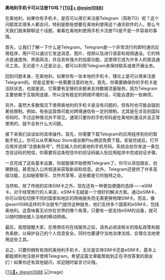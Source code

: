 **奥地利手机卡可以注册TG吗？[[TG💪+ @esim1088](https://t.me/s/esim1088)]**

在奥地利，如果你有手机卡，是否可以用它来注册Telegram（简称TG）呢？这个问题其实很多人都会问，特别是那些想要在奥地利使用这个通讯软件的人。那么今天我们就来聊聊这个话题，看看在奥地利使用手机卡注册TG是不是一件容易的事情。

首先，让我们了解一下什么是Telegram。Telegram是一个非常流行的即时通讯应用程序，用户可以通过它发送消息、图片、视频以及进行语音和视频通话。它的特点是速度快、界面简洁，并且具有强大的加密功能，这使得它成为许多人的首选通讯工具。无论是个人还是企业，都可以利用Telegram来保持联系或者开展业务。

回到问题本身，在奥地利，如果你有一张本地的手机卡，理论上是可以用来注册Telegram的。但是这里有一些需要注意的地方。首先，你需要确保你的手机卡是活跃状态，也就是说，它需要有足够的余额来支持数据流量服务。因为Telegram主要依赖于互联网连接，所以没有稳定的网络环境的话，可能会遇到一些麻烦。

另外，虽然大多数情况下使用奥地利的手机卡是没有问题的，但有时也可能会碰到某些限制。例如，有些运营商可能对跨境通信有一定的限制，尤其是在涉及到国际号码时。不过这种情况并不常见，通常只要你的手机号码是在奥地利激活并且正常使用的，就不会有什么大问题。

接下来我们谈谈如何具体操作。首先，你需要下载Telegram的应用程序到你的智能手机上。你可以从苹果App Store或谷歌Play商店免费下载。安装完成后，打开应用并选择“注册新账号”。然后输入你的奥地利手机号码。系统会给你发送一条包含验证码的短信，你需要将这条短信中的验证码输入到应用程序中完成验证步骤。

一旦完成了这些基本设置，你就能够开始使用Telegram了。你可以添加朋友，创建群组，甚至加入公共频道来获取新闻和信息。此外，Telegram还提供了许多高级功能，比如秘密聊天、文件共享等，这些都是它的独特之处。

当然啦，除了传统的实体SIM卡之外，现在还有一种更加便捷的选择——eSIM卡。对于经常旅行的人来说，eSIM卡无疑是一个很好的解决方案。通过eSIM卡，你可以轻松切换不同的国家和地区的网络服务而无需更换物理SIM卡。而且，像@esim1088这样的平台就专门提供这种服务，他们支持多个国家的eSIM卡，包括奥地利。这意味着无论你在世界的哪个角落，只要有一部支持eSIM的设备，就可以随时随地接入当地的移动网络。

最后，我想提醒大家，在使用任何在线服务之前，请务必阅读相关的隐私政策和服务条款，以保护自己的个人信息安全。同时也要遵守当地法律法规，合理合法地使用这些工具。

总之，只要你拥有有效的奥地利手机卡，无论是实体SIM卡还是eSIM卡，基本上都能顺利地注册并使用Telegram。希望这篇文章能帮助到正在寻找答案的朋友们！如果你还有其他疑问，欢迎随时留言讨论哦。

[[TG💪+ @esim1088](https://t.me/s/esim1088) ![Image](https://i.postimg.cc/4NQfJmqS/Snipaste-2025-05-13-00-14-12.png)]